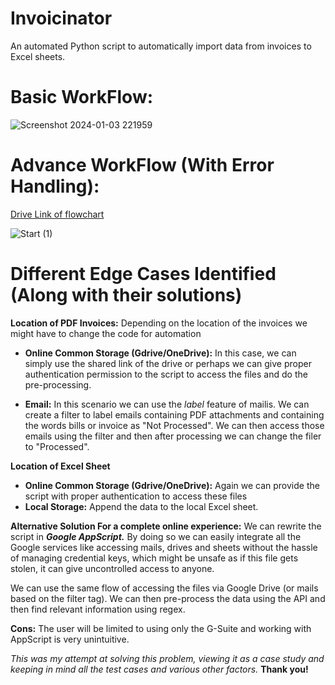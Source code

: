 # Invoicinator
An automated Python script to automatically import data from invoices to Excel sheets.

# Basic WorkFlow:
![Screenshot 2024-01-03 221959](https://github.com/singhparmeetb/Invoicinator/assets/80666749/3363d565-8949-4480-b493-d1e13cf9e09a)
                                                        
# Advance WorkFlow (With Error Handling):
[Drive Link of flowchart](https://drive.google.com/file/d/1iFvppIC700w-8aSxTKDktInk21K4eY-c/view?usp=sharing)

![Start (1)](https://github.com/singhparmeetb/Invoicinator/assets/80666749/4c8f7acd-5cd5-4280-ba3b-f8ddee0c3fb4)

                                                                                                                
# Different Edge Cases Identified (Along with their solutions)
**Location of PDF Invoices:** Depending on the location of the invoices we might have to change the code for automation
    
- **Online Common Storage (Gdrive/OneDrive):**
    In this case, we can simply use the shared link of the drive or perhaps we can give proper authentication permission to the script to access the files and do the pre-processing.

- **Email:** In this scenario we can use the *label* feature of mailis. We can create a filter to label emails containing PDF attachments and containing the words bills or invoice as "Not Processed". We can then access those emails using the filter and then after processing we can change the filer to "Processed".

**Location of Excel Sheet**
* **Online Common Storage (Gdrive/OneDrive):**
    Again we can provide the script with proper authentication to access these files
* **Local Storage:**
    Append the data to the local Excel sheet.

**Alternative Solution For a complete online experience:** We can rewrite the script in ***Google AppScript.*** By doing so we can easily integrate all the Google services like accessing mails, drives and sheets without the hassle of managing credential keys, which might be unsafe as if this file gets stolen, it can give uncontrolled access to anyone.

We can use the same flow of accessing the files via Google Drive (or mails based on the filter tag). We can then pre-process the data using the API and then find relevant information using regex.

**Cons:** The user will be limited to using only the G-Suite and working with AppScript is very unintuitive.

*This was my attempt at solving this problem, viewing it as a case study and keeping in mind all the test cases and various other factors.* **Thank you!**
